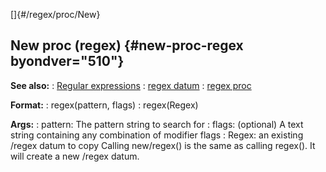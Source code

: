 []{#/regex/proc/New}
## New proc (regex) {#new-proc-regex byondver="510"}
**See also:**
:   [Regular expressions](#/%7Bnotes%7D/regex)
:   [regex datum](#/regex)
:   [regex proc](#/proc/regex)
<!-- -->
**Format:**
:   regex(pattern, flags)
:   regex(Regex)
<!-- -->
**Args:**
:   pattern: The pattern string to search for
:   flags: (optional) A text string containing any combination of
    modifier flags
:   Regex: an existing /regex datum to copy
Calling new/regex() is the same as calling regex(). It will create a new
/regex datum.